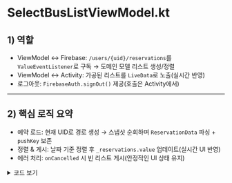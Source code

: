 # SelectBusListViewModel.kt

## 1) 역할
- ViewModel ↔ Firebase: `/users/{uid}/reservations`를 `ValueEventListener`로 구독 → 도메인 모델 리스트 생성/정렬
- ViewModel ↔ Activity: 가공된 리스트를 `LiveData`로 노출(실시간 반영)
- 로그아웃: `FirebaseAuth.signOut()` 제공(호출은 Activity에서)

---

## 2) 핵심 로직 요약
- 예약 로드: 현재 UID로 경로 생성 → 스냅샷 순회하며 `ReservationData` 파싱 + `pushKey` 보존
- 정렬 & 게시: 날짜 기준 정렬 후 `_reservations.value` 업데이트(실시간 UI 반영)
- 에러 처리: `onCancelled` 시 빈 리스트 게시(안정적인 UI 상태 유지)
  
<details>
<summary> 코드 보기 </summary>

```kotlin
package com.example.refac_userbus.feature.selectbuslist

import androidx.lifecycle.LiveData
import androidx.lifecycle.MutableLiveData
import androidx.lifecycle.ViewModel
import com.example.refac_userbus.data.model.ReservationData
import com.google.firebase.auth.FirebaseAuth
import com.google.firebase.database.*

class SelectBusListViewModel : ViewModel() {

    private val _reservations = MutableLiveData<List<ReservationData>>()
    val reservations: LiveData<List<ReservationData>> = _reservations

    //예약 로드
    fun loadReservations() {
        val uid = FirebaseAuth.getInstance().currentUser?.uid ?: return
        val ref = FirebaseDatabase.getInstance().reference
            .child("users")
            .child(uid)
            .child("reservations")

        ref.addValueEventListener(object : ValueEventListener {
            override fun onDataChange(snapshot: DataSnapshot) {
                val newList = mutableListOf<ReservationData>()
                for (reservationSnapshot in snapshot.children) {
                    val reservation = reservationSnapshot.getValue(ReservationData::class.java)
                    reservation?.let {
                        it.pushKey = reservationSnapshot.key ?: ""
                        newList.add(it)
                    }
                }
                //정렬 & 게시
                newList.sortByDescending { it.date }
                _reservations.value = newList
            }

            //에러 처리
            override fun onCancelled(error: DatabaseError) {
                _reservations.value = emptyList()
            }
        })
    }

    fun logout() {
        FirebaseAuth.getInstance().signOut()
    }
}

```
<details>

